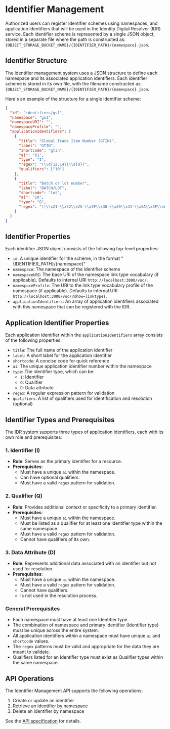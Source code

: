 # Identifier Management

Authorized users can register identifier schemes using namespaces, and application identifiers that will be used in the Identity Digital Resolver (IDR) service. Each identifier scheme is represented by a single JSON object, stored in a separate file where the path is constructed as: `{OBJECT_STORAGE_BUCKET_NAME}/{IDENTIFIER_PATH}/{namespace}.json`.

## Identifier Structure

The identifier management system uses a JSON structure to define each namespace and its associated application identifiers. Each identifier scheme is stored in its own file, with the filename constructed as: `{OBJECT_STORAGE_BUCKET_NAME}/{IDENTIFIER_PATH}/{namespace}.json`.

Here's an example of the structure for a single identifier scheme:

```json
{
  "id": "identifiers/gs1",
  "namespace": "gs1",
  "namespaceURI": "",
  "namespaceProfile": "",
  "applicationIdentifiers": [
    {
      "title": "Global Trade Item Number (GTIN)",
      "label": "GTIN",
      "shortcode": "gtin",
      "ai": "01",
      "type": "I",
      "regex": "(\\d{12,14}|\\d{8})",
      "qualifiers": ["10"]
    },
    {
      "title": "Batch or lot number",
      "label": "BATCH/LOT",
      "shortcode": "lot",
      "ai": "10",
      "type": "Q",
      "regex": "([\\x21-\\x22\\x25-\\x2F\\x30-\\x39\\x41-\\x5A\\x5F\\x61-\\x7A]{0,20})"
    }
  ]
}
```

## Identifier Properties

Each identifier JSON object consists of the following top-level properties:

- `id`: A unique identifier for the scheme, in the format "{IDENTIFIER_PATH}/{namespace}"
- `namespace`: The namespace of the identifier scheme
- `namespaceURI`: The base URI of the namespace link type vocabulary (if applicable). Defaults to internal URI `http://localhost:3000/voc/`.
- `namespaceProfile`: The URI to the link type vocabulary profile of the namespace (if applicable). Defaults to internal URI `http://localhost:3000/voc/?show=linktypes`.
- `applicationIdentifiers`: An array of application identifiers associated with this namespace that can be registered with the IDR.

## Application Identifier Properties

Each application identifier within the `applicationIdentifiers` array consists of the following properties:

- `title`: The full name of the application identifier
- `label`: A short label for the application identifier
- `shortcode`: A concise code for quick reference
- `ai`: The unique application identifier number within the namespace
- `type`: The identifier type, which can be:
  - `I`: Identifier
  - `Q`: Qualifier
  - `D`: Data attribute
- `regex`: A regular expression pattern for validation
- `qualifiers`: A list of qualifiers used for identification and resolution (optional)

## Identifier Types and Prerequisites

The IDR system supports three types of application identifiers, each with its own role and prerequisites:

### 1. Identifier (I)

- **Role**: Serves as the primary identifier for a resource.
- **Prerequisites**:
  - Must have a unique `ai` within the namespace.
  - Can have optional qualifiers.
  - Must have a valid `regex` pattern for validation.

### 2. Qualifier (Q)

- **Role**: Provides additional context or specificity to a primary identifier.
- **Prerequisites**:
  - Must have a unique `ai` within the namespace.
  - Must be listed as a qualifier for at least one Identifier type within the same namespace.
  - Must have a valid `regex` pattern for validation.
  - Cannot have qualifiers of its own.

### 3. Data Attribute (D)

- **Role**: Represents additional data associated with an identifier but not used for resolution.
- **Prerequisites**:
  - Must have a unique `ai` within the namespace.
  - Must have a valid `regex` pattern for validation.
  - Cannot have qualifiers.
  - Is not used in the resolution process.

### General Prerequisites

- Each namespace must have at least one Identifier type.
- The combination of namespace and primary identifier (Identifier type) must be unique across the entire system.
- All application identifiers within a namespace must have unique `ai` and `shortcode` values.
- The `regex` patterns must be valid and appropriate for the data they are meant to validate.
- Qualifiers listed for an Identifier type must exist as Qualifier types within the same namespace.

## API Operations

The Identifier Management API supports the following operations:

1. Create or update an identifier
2. Retrieve an identifier by namespace
3. Delete an identifier by namespace

See the [API specification](http://localhost:3000/api#/Identifiers) for details.
